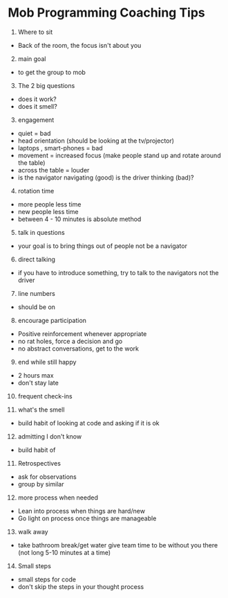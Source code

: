 # Mob Programming Coaching Tips

1. Where to sit 
  - Back of the room, the focus isn't about you

2. main goal
  - to get the group to mob

3. The 2 big questions
  - does it work?
  - does it smell?

3. engagement
  - quiet = bad
  - head orientation (should be looking at the tv/projector)
  - laptops , smart-phones = bad
  - movement = increased focus (make people stand up and rotate around the table)
  - across the table = louder
  - is the navigator navigating (good) is the driver thinking (bad)?

4. rotation time 
  - more people less time
  - new people less time
  - between 4 - 10 minutes is absolute method

5. talk in questions
  - your goal is to bring things out of people not be a navigator

6. direct talking
  - if you have to introduce something, try to talk to the navigators not the driver

7. line numbers
  - should be on

8. encourage participation 
  - Positive reinforcement whenever appropriate 
  - no rat holes, force a decision and go
  - no abstract conversations, get to the work

9. end while still happy
  - 2 hours max
  - don't stay late

10. frequent check-ins

11. what's the smell
  - build habit of looking at code and asking if it is ok

12. admitting I don't know
  - build habit of 

11. Retrospectives
  - ask for observations
  - group by similar

12. more process when needed
 - Lean into process when things are hard/new
 - Go light on process once things are manageable

13. walk away
 - take bathroom break/get water give team time to be without you there (not long 5-10 minutes at a time)

14. Small steps
 - small steps for code
 - don't skip the steps in your thought process 






